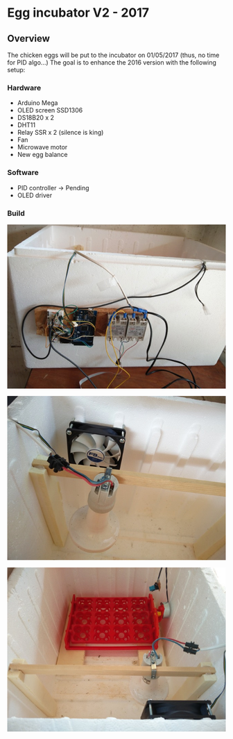 # Egg incubator V2 - 2017

## Overview

The chicken eggs will be put to the incubator on 01/05/2017 (thus, no time for PID algo...)
The goal is to enhance the 2016 version with the following setup:

### Hardware
- Arduino Mega
- OLED screen SSD1306
- DS18B20 x 2
- DHT11
- Relay SSR x 2 (silence is king)
- Fan
- Microwave motor
- New egg balance

### Software
- PID controller -> Pending
- OLED driver

### Build

![View1](https://github.com/strus38/Globot/blob/master/automated_egg_incubator_V2/Couveuse_%20-%201.jpg)

![View2](https://github.com/strus38/Globot/blob/master/automated_egg_incubator_V2/Couveuse_%20-%202.jpg)

![View3](https://github.com/strus38/Globot/blob/master/automated_egg_incubator_V2/Couveuse_%20-%203.jpg)
